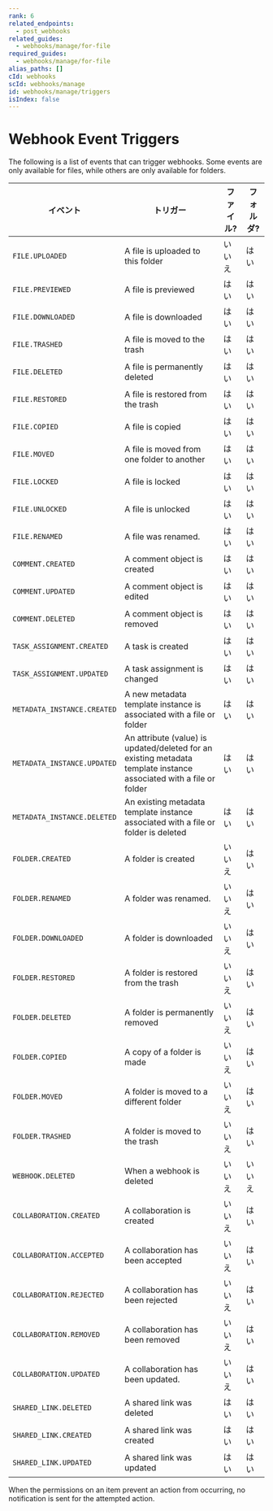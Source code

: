 ```yaml
---
rank: 6
related_endpoints:
  - post_webhooks
related_guides:
  - webhooks/manage/for-file
required_guides:
  - webhooks/manage/for-file
alias_paths: []
cId: webhooks
scId: webhooks/manage
id: webhooks/manage/triggers
isIndex: false
---
```

# Webhook Event Triggers

The following is a list of events that can trigger webhooks. Some events are only available for files, while others are only available for folders.

<!-- markdownlint-disable line-length -->

| イベント                        | トリガー                                                                                                                | ファイル? | フォルダ? |
| --------------------------- | ------------------------------------------------------------------------------------------------------------------- | ----- | ----- |
| `FILE.UPLOADED`             | A file is uploaded to this folder                                                                                   | いいえ   | はい    |
| `FILE.PREVIEWED`            | A file is previewed                                                                                                 | はい    | はい    |
| `FILE.DOWNLOADED`           | A file is downloaded                                                                                                | はい    | はい    |
| `FILE.TRASHED`              | A file is moved to the trash                                                                                        | はい    | はい    |
| `FILE.DELETED`              | A file is permanently deleted                                                                                       | はい    | はい    |
| `FILE.RESTORED`             | A file is restored from the trash                                                                                   | はい    | はい    |
| `FILE.COPIED`               | A file is copied                                                                                                    | はい    | はい    |
| `FILE.MOVED`                | A file is moved from one folder to another                                                                          | はい    | はい    |
| `FILE.LOCKED`               | A file is locked                                                                                                    | はい    | はい    |
| `FILE.UNLOCKED`             | A file is unlocked                                                                                                  | はい    | はい    |
| `FILE.RENAMED`              | A file was renamed.                                                                                                 | はい    | はい    |
| `COMMENT.CREATED`           | A comment object is created                                                                                         | はい    | はい    |
| `COMMENT.UPDATED`           | A comment object is edited                                                                                          | はい    | はい    |
| `COMMENT.DELETED`           | A comment object is removed                                                                                         | はい    | はい    |
| `TASK_ASSIGNMENT.CREATED`   | A task is created                                                                                                   | はい    | はい    |
| `TASK_ASSIGNMENT.UPDATED`   | A task assignment is changed                                                                                        | はい    | はい    |
| `METADATA_INSTANCE.CREATED` | A new metadata template instance is associated with a file or folder                                                | はい    | はい    |
| `METADATA_INSTANCE.UPDATED` | An attribute (value) is updated/deleted for an existing metadata template instance associated with a file or folder | はい    | はい    |
| `METADATA_INSTANCE.DELETED` | An existing metadata template instance associated with a file or folder is deleted                                  | はい    | はい    |
| `FOLDER.CREATED`            | A folder is created                                                                                                 | いいえ   | はい    |
| `FOLDER.RENAMED`            | A folder was renamed.                                                                                               | いいえ   | はい    |
| `FOLDER.DOWNLOADED`         | A folder is downloaded                                                                                              | いいえ   | はい    |
| `FOLDER.RESTORED`           | A folder is restored from the trash                                                                                 | いいえ   | はい    |
| `FOLDER.DELETED`            | A folder is permanently removed                                                                                     | いいえ   | はい    |
| `FOLDER.COPIED`             | A copy of a folder is made                                                                                          | いいえ   | はい    |
| `FOLDER.MOVED`              | A folder is moved to a different folder                                                                             | いいえ   | はい    |
| `FOLDER.TRASHED`            | A folder is moved to the trash                                                                                      | いいえ   | はい    |
| `WEBHOOK.DELETED`           | When a webhook is deleted                                                                                           | いいえ   | いいえ   |
| `COLLABORATION.CREATED`     | A collaboration is created                                                                                          | いいえ   | はい    |
| `COLLABORATION.ACCEPTED`    | A collaboration has been accepted                                                                                   | いいえ   | はい    |
| `COLLABORATION.REJECTED`    | A collaboration has been rejected                                                                                   | いいえ   | はい    |
| `COLLABORATION.REMOVED`     | A collaboration has been removed                                                                                    | いいえ   | はい    |
| `COLLABORATION.UPDATED`     | A collaboration has been updated.                                                                                   | いいえ   | はい    |
| `SHARED_LINK.DELETED`       | A shared link was deleted                                                                                           | はい    | はい    |
| `SHARED_LINK.CREATED`       | A shared link was created                                                                                           | はい    | はい    |
| `SHARED_LINK.UPDATED`       | A shared link was updated                                                                                           | はい    | はい    |

<!-- markdownlint-enable line-length -->

<Message type="notice">

When the permissions on an item prevent an action from occurring, no notification is sent for the attempted action.

</Mesage>
